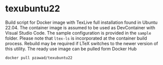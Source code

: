 # texubuntu22

Build script for Docker image with TexLive full installation found in Ubuntu 22.04.
The container image is assumed to be used as DevContainer with Visual Studio Code.
The sample configuration is provided in the `sample` folder.
Please note that `ltex-ls` is incorporated at the container build process. Rebuild may be required if LTeX switches to the newer version of this utility. The ready use image can be pulled form Docker Hub

```bash
docker pull pzawad/texubuntu22
```

